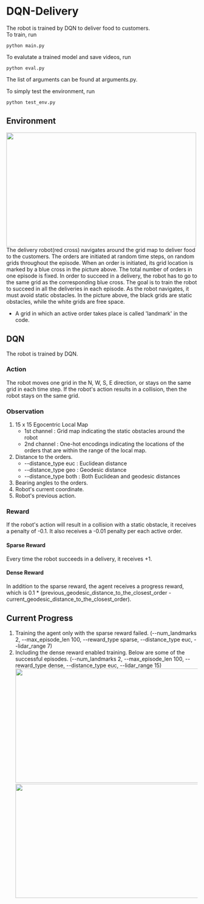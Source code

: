 # DQN-Delivery
The robot is trained by DQN to deliver food to customers.  
To train, run
```
python main.py
```
To evalutate a trained model and save videos, run
```
python eval.py
```
The list of arguments can be found at arguments.py.

To simply test the environment, run
```
python test_env.py
```
## Environment
<img src="https://user-images.githubusercontent.com/86182918/124696488-25bca680-df20-11eb-82c4-00452757d20c.gif" width="500" height="300">
   The delivery robot(red cross) navigates around the grid map to deliver food to the customers. The orders are initiated at random time steps, on random grids throughout the episode. When an order is initiated, its grid location is marked by a blue cross in the picture above. The total number of orders in one episode is fixed. In order to succeed in a delivery, the robot has to go to the same grid as the corresponding blue cross. The goal is to train the robot to succeed in all the deliveries in each episode. As the robot navigates, it must avoid static obstacles. In the picture above, the black grids are static obstacles, while the white grids are free space.
   
   - A grid in which an active order takes place is called 'landmark' in the code.

## DQN
The robot is trained by DQN.
### Action
The robot moves one grid in the N, W, S, E direction, or stays on the same grid in each time step.
If the robot's action results in a collision, then the robot stays on the same grid.
### Observation
1. 15 x 15 Egocentric Local Map
   - 1st channel : Grid map indicating the static obstacles around the robot
   - 2nd channel : One-hot encodings indicating the locations of the orders that are within the range of the local map.
2. Distance to the orders.
   - --distance_type euc : Euclidean distance
   - --distance_type geo : Geodesic distance
   - --distance_type both : Both Euclidean and geodesic distances
3. Bearing angles to the orders.
4. Robot's current coordinate.
5. Robot's previous action.
### Reward
If the robot's action will result in a collision with a static obstacle, it receives a penalty of -0.1. It also receives a -0.01 penalty per each active order.
#### Sparse Reward
Every time the robot succeeds in a delivery, it receives +1.
#### Dense Reward
In addition to the sparse reward, the agent receives a progress reward, which is 0.1 * (previous_geodesic_distance_to_the_closest_order - current_geodesic_distance_to_the_closest_order).
## Current Progress
1. Training the agent only with the sparse reward failed. (--num_landmarks 2, --max_episode_len 100, --reward_type sparse, --distance_type euc, --lidar_range 7)
2. Including the dense reward enabled training. Below are some of the successful episodes. (--num_landmarks 2, --max_episode_len 100, --reward_type dense, --distance_type euc, --lidar_range 15)
   <img src="https://user-images.githubusercontent.com/86182918/126624153-4bedebe1-b127-428f-9a8e-0781c5941538.gif" width="500" height="300">
   <img src="https://user-images.githubusercontent.com/86182918/126624234-ce5ebb38-3268-4a4a-9177-defdeec6f428.gif" width="500" height="300">
